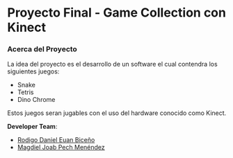# Proyecto Final - Game Collection con    Kinect

### Acerca del Proyecto
La idea del proyecto es el desarrollo de un software el cual contendra los siguientes juegos:

- Snake 
- Tetris
- Dino Chrome

Estos juegos seran jugables con el uso del hardware conocido como Kinect.

**Developer Team**:

- [Rodigo Daniel Euan Biceño](https://github.com/Rodr-Igo)
- [Magdiel Joab Pech Menéndez](https://github.com/MagdielPm)

